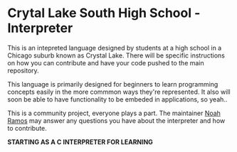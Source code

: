 # Crytal Lake South High School - Interpreter

This is an intepreted language designed by students at a high school in a Chicago suburb known as Crystal Lake. There will be specific instructions on how you can contribute and have your code pushed to the main repository. 

This language is primarily designed for beginners to learn programming concepts easily in the more commmon ways they're represented. It also will soon be able to have functionality to be embeded in applications, so yeah..


This is a community project, everyone plays a part. The maintainer [Noah Ramos](https://www.github.com/NoahTheRamos) may answer any questions you have about the interpreter and how to contribute.


**STARTING AS A C INTERPRETER FOR LEARNING**
